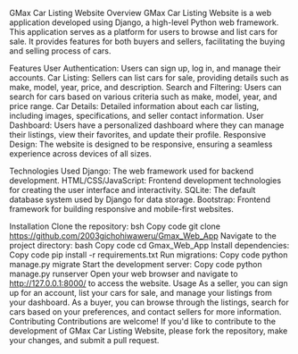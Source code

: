 GMax Car Listing Website
Overview
GMax Car Listing Website is a web application developed using Django, a high-level Python web framework. This application serves as a platform for users to browse and list cars for sale. It provides features for both buyers and sellers, facilitating the buying and selling process of cars.

Features
User Authentication: Users can sign up, log in, and manage their accounts.
Car Listing: Sellers can list cars for sale, providing details such as make, model, year, price, and description.
Search and Filtering: Users can search for cars based on various criteria such as make, model, year, and price range.
Car Details: Detailed information about each car listing, including images, specifications, and seller contact information.
User Dashboard: Users have a personalized dashboard where they can manage their listings, view their favorites, and update their profile.
Responsive Design: The website is designed to be responsive, ensuring a seamless experience across devices of all sizes.

Technologies Used
Django: The web framework used for backend development.
HTML/CSS/JavaScript: Frontend development technologies for creating the user interface and interactivity.
SQLite: The default database system used by Django for data storage.
Bootstrap: Frontend framework for building responsive and mobile-first websites.

Installation
Clone the repository:
bsh
Copy code
git clone https://github.com/2003gichohiwaweru/Gmax_Web_App
Navigate to the project directory:
bash
Copy code
cd Gmax_Web_App
Install dependencies:
Copy code
pip install -r requirements.txt
Run migrations:
Copy code
python manage.py migrate
Start the development server:
Copy code
python manage.py runserver
Open your web browser and navigate to http://127.0.0.1:8000/ to access the website.
Usage
As a seller, you can sign up for an account, list your cars for sale, and manage your listings from your dashboard.
As a buyer, you can browse through the listings, search for cars based on your preferences, and contact sellers for more information.
Contributing
Contributions are welcome! If you'd like to contribute to the development of GMax Car Listing Website, please fork the repository, make your changes, and submit a pull request.

